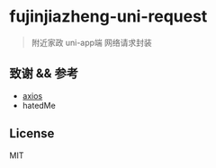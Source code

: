 # fujinjiazheng-uni-request


> 附近家政 uni-app端 网络请求封装

## 致谢 && 参考
* [axios](https://github.com/axios/axios)
* hatedMe


## License

MIT